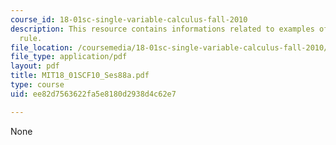 ```yaml
---
course_id: 18-01sc-single-variable-calculus-fall-2010
description: This resource contains informations related to examples of l'hospital's
  rule.
file_location: /coursemedia/18-01sc-single-variable-calculus-fall-2010/ee82d7563622fa5e8180d2938d4c62e7_MIT18_01SCF10_Ses88a.pdf
file_type: application/pdf
layout: pdf
title: MIT18_01SCF10_Ses88a.pdf
type: course
uid: ee82d7563622fa5e8180d2938d4c62e7

---
```

None
